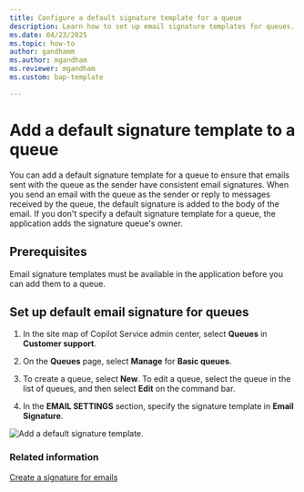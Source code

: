 ```yaml
---
title: Configure a default signature template for a queue 
description: Learn how to set up email signature templates for queues.
ms.date: 04/23/2025
ms.topic: how-to
author: gandhamm
ms.author: mgandham
ms.reviewer: mgandham
ms.custom: bap-template

---
```


# Add a default signature template to a queue

You can add a default signature template for a queue to ensure that emails sent with the queue as the sender have consistent email signatures. When you send an email with the queue as the sender or reply to messages received by the queue, the default signature is added to the body of the email. If you don't specify a default signature template for a queue, the application adds the signature queue's owner.

## Prerequisites

Email signature templates must be available in the application before you can add them to a queue.

## Set up default email signature for queues


1. In the site map of Copilot Service admin center, select **Queues** in **Customer support**.
    
1. On the **Queues** page, select **Manage** for **Basic queues**.

2. To create a queue, select **New**. To edit a queue, select the queue in the list of queues, and then select **Edit** on the command bar.  
1. In the **EMAIL SETTINGS** section, specify the signature template in  **Email Signature**.

 ![Add a default signature template.](../media/email-sig-temp-queue.png "Add a default signature template to a queue")

### Related information  

[Create a signature for emails](/power-apps/user/email-signature)  
